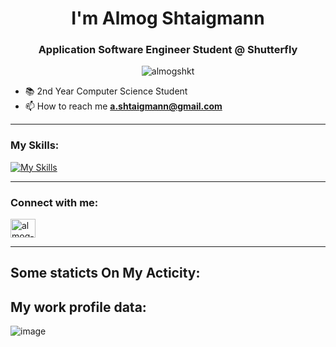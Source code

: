 <h1 align="center">I'm Almog Shtaigmann</h1>
<h3 align="center">Application Software Engineer Student @ Shutterfly </h3>
<p align="center"> <img src="https://komarev.com/ghpvc/?username=almogshkt&label=Profile%20views&color=29cebc&style=flat" alt="almogshkt" /> </p>

- 📚 2nd Year Computer Science Student
- 📫 How to reach me **a.shtaigmann@gmail.com**
___
### My Skills:
[![My Skills](https://skillicons.dev/icons?i=python,flask,postgres,java,powershell,c,md,github,git,arduino,azure,postman,vscode,linkedin&perline=7)](https://skillicons.dev)
___
<h3 align="left">Connect with me:</h3>
<p align="left">
<a href="https://www.linkedin.com/in/almog-shtaigmann/" target="blank"><img align="center" src="https://raw.githubusercontent.com/rahuldkjain/github-profile-readme-generator/master/src/images/icons/Social/linked-in-alt.svg" alt="almog-shtaigmann" height="30" width="40" /></a>
</p>

___
## Some staticts On My Acticity:

<!-- ![Almog's GitHub stats](https://github-readme-stats.vercel.app/api?username=AlmogShKt&show_icons=true&theme=radical)-->

## My work profile data:
![image](https://github.com/AlmogShKt/AlmogShKt/assets/63158735/80285e9a-776e-4e3b-ac5f-c2c331e794a3)

